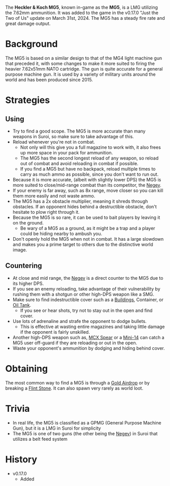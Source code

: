 The **Heckler & Koch MG5**, known in-game as the **MG5**, is a LMG utilizing the 7.62mm ammunition. It was added to the game in the v0.17.0 "Just the Two of Us" update on March 31st, 2024. The MG5 has a steady fire rate and great damage output.

# Background
The MG5 is based on a similar design to that of the MG4 light machine gun that preceded it, with some changes to make it more suited to firing the heavier 7.62x51mm NATO cartridge. The gun is quite accurate for a general purpose machine gun. It is used by a variety of military units around the world and has been produced since 2015.

# Strategies
## Using
- Try to find a good scope. The MG5 is more accurate than many weapons in Suroi, so make sure to take advantage of this.
- Reload whenever you're not in combat.
  - Not only will this give you a full magazine to work with, it also frees up more space in your pack for ammunition.
  - The MG5 has the second longest reload of any weapon, so reload out of combat and avoid reloading in combat if possible.
  - If you find a MG5 but have no backpack, reload multiple times to carry as much ammo as possible, since you don't want to run out.
- Because it is more accurate, (albeit with slightly lower DPS) the MG5 is more suited to close/mid-range combat than its competitor, the [Negev](/weapons/guns/negev).
- If your enemy is far away, such as 8x range, move closer so you can kill them more easily and not waste ammo.
- The MG5 has a 2x obstacle multiplier, meaning it shreds through obstacles. If an opponent hides behind a destructible obstacle, don't hesitate to plow right through it.
- Because the MG5 is so rare, it can be used to bait players by leaving it on the ground.
  - Be wary of a MG5 as a ground, as it might be a trap and a player could be hiding nearby to ambush you.
- Don't openly hold the MG5 when not in combat. It has a large slowdown and makes you a prime target to others due to the distinctive world image.

## Countering
- At close and mid range, the [Negev](/weapons/guns/negev) is a direct counter to the MG5 due to its higher DPS.
- If you see an enemy reloading, take advantage of their vulnerability by rushing them with a shotgun or other high-DPS weapon like a SMG.
- Make sure to find indestructible cover such as a [Buildings](/buildings), Container, or [Oil Tank](/obstacles/oil_tank).
  - If you see or hear shots, try not to stay out in the open and find cover.
- Use lots of adrenaline and strafe the opponent to dodge bullets.
  - This is effective at wasting entire magazines and taking little damage if the opponent is fairly unskilled.
- Another high-DPS weapon such as, [MCX Spear](/weapons/guns/mcx_spear) or a [Mini-14](/weapons/guns/mini14) can catch a MG5 user off-guard if they are reloading or out in the open.
- Waste your opponent's ammunition by dodging and hiding behind cover.

# Obtaining
The most common way to find a MG5 is through a [Gold Airdrop](/obstacles/gold_airdrop_crate) or by breaking a [Flint Stone](/obstacles/flint_stone). It can also spawn very rarely as world loot.

# Trivia
- In real life, the MG5 is classified as a GPMG (General Purpose Machine Gun), but it is a LMG in Suroi for simplicity
- The MG5 is one of two guns (the other being the [Negev](/weapons/guns/negev)) in Suroi that utilizes a belt feed system

# History

- v0.17.0
  - Added
